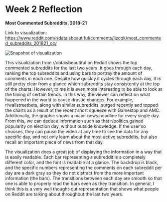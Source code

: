 # Week 2 Reflection

**Most Commented Subreddits, 2018-21**

Link to visualization: https://www.reddit.com/r/dataisbeautiful/comments/ljzcqk/most_commented_subreddits_201821_oc/

![Snapshot of visualization](https://images-wixmp-ed30a86b8c4ca887773594c2.wixmp.com/f/c936244b-b7a4-4ffd-ad31-cec38f306055/dee7wz2-790203a2-c4b0-4783-b07d-501303b5f554.png?token=eyJ0eXAiOiJKV1QiLCJhbGciOiJIUzI1NiJ9.eyJzdWIiOiJ1cm46YXBwOiIsImlzcyI6InVybjphcHA6Iiwib2JqIjpbW3sicGF0aCI6IlwvZlwvYzkzNjI0NGItYjdhNC00ZmZkLWFkMzEtY2VjMzhmMzA2MDU1XC9kZWU3d3oyLTc5MDIwM2EyLWM0YjAtNDc4My1iMDdkLTUwMTMwM2I1ZjU1NC5wbmcifV1dLCJhdWQiOlsidXJuOnNlcnZpY2U6ZmlsZS5kb3dubG9hZCJdfQ.CElVYu4wlFQOuD5aZ2t8Aw_Kyu8htQd5Rw_RfRqzbKQ)

This visualization from r/dataisbeautiful on Reddit shows the top commented subreddits for the last two years. It goes through each day, ranking the top subreddits and using bars to portray the amount of comments in each one. Despite how quickly it cycles through each day, it is still pretty clear from a glance which subreddits stay consistently at the top of the charts. However, to me it is even more interesting to be able to look at the timing of certain trends. In this way, the viewer can reflect on what happened in the world to cause drastic changes. For example, r/wallstreetbets, along with similar subreddits, surged recently and topped the charts as a result of the recent short squeeze with Gamestop and AMC. Additionally, the graphic shows a major news headline for every single day. From this, we can deduce information such as that r/politics gained popularity on election day, without outside knowledge. If the user so chooses, they can pause the video at any time to see the data for any specific day, and not only learn about the most active subreddits, but also recall an important piece of news from that day. 

The visualization does a great job of displaying the information in a way that is easily readable. Each bar representing a subreddit is a completely different color, and the font is readable at a glance. The backdrop is black, and the specific numbers representing the comments on each subreddit per day are a dark gray so they do not distract from the more important information (the bars). The transitions between each day are smooth so that one is able to properly read the bars even as they transition. In general, I think this is a very well thought-out representation that shows what people on Reddit are talking about throughout the last two years.
